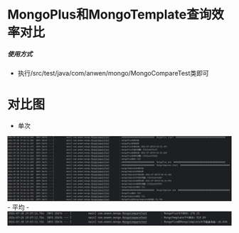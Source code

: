 # MongoPlus和MongoTemplate查询效率对比
##### 使用方式
- 执行/src/test/java/com/anwen/mongo/MongoCompareTest类即可

# 对比图
- 单次
<img src="compare.png"  alt="compare"/>
- 平均
- <img src="compareAvg.png"  alt="compare_avg"/>